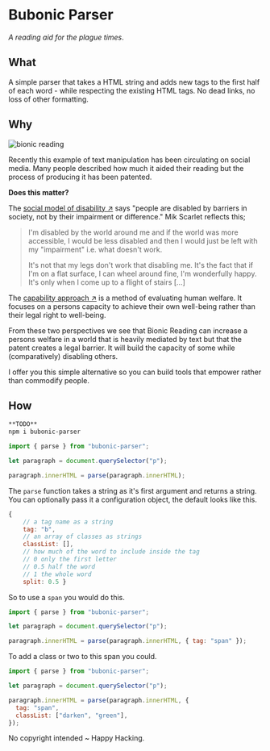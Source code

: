 # Bubonic Parser

_A reading aid for the plague times_.

## What

A simple parser that takes a HTML string and adds new tags to the first half of each word - while respecting the existing HTML tags. No dead links, no loss of other formatting.

## Why

![bionic reading](../blob/media/bionicText.jpg?raw=true)

Recently this example of text manipulation has been circulating on social media. Many people described how much it aided their reading but the process of producing it has been patented.

**Does this matter?**

The [social model of disability ↗](https://www.scope.org.uk/about-us/social-model-of-disability/) says "people are disabled by barriers in society, not by their impairment or difference." Mik Scarlet reflects this;

> I'm disabled by the world around me and if the world was more accessible, I would be less disabled and then I would just be left with my "impairment" i.e. what doesn't work.
>
> It's not that my legs don't work that disabling me. It's the fact that if I'm on a flat surface, I can wheel around fine, I'm wonderfully happy. It's only when I come up to a flight of stairs [...]

The [capability approach ↗](https://en.wikipedia.org/wiki/Capability_approach#Key_terms) is a method of evaluating human welfare. It focuses on a persons capacity to achieve their own well-being rather than their legal right to well-being.

From these two perspectives we see that Bionic Reading can increase a persons welfare in a world that is heavily mediated by text but that the patent creates a legal barrier. It will build the capacity of some while (comparatively) disabling others.

I offer you this simple alternative so you can build tools that empower rather than commodify people.

## How

```sh
**TODO**
npm i bubonic-parser
```

```js
import { parse } from "bubonic-parser";

let paragraph = document.querySelector("p");

paragraph.innerHTML = parse(paragraph.innerHTML);
```

The `parse` function takes a string as it's first argument and returns a string. You can optionally pass it a configuration object, the default looks like this.

```js
{
	// a tag name as a string
	tag: "b",
	// an array of classes as strings
	classList: [],
	// how much of the word to include inside the tag
	// 0 only the first letter
	// 0.5 half the word
	// 1 the whole word
	split: 0.5 }
```

So to use a `span` you would do this.

```js
import { parse } from "bubonic-parser";

let paragraph = document.querySelector("p");

paragraph.innerHTML = parse(paragraph.innerHTML, { tag: "span" });
```

To add a class or two to this span you could.

```js
import { parse } from "bubonic-parser";

let paragraph = document.querySelector("p");

paragraph.innerHTML = parse(paragraph.innerHTML, {
  tag: "span",
  classList: ["darken", "green"],
});
```

No copyright intended ~ Happy Hacking.
